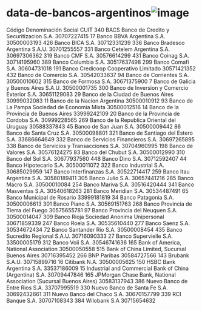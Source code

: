 # data-de-bancos-argentinos![image](https://user-images.githubusercontent.com/74429277/120089417-75fa4a80-c0d0-11eb-8123-b293d77e38e3.png)
Código	Denominación Social	CUIT
340	BACS Banco de Credito y Securitizacion S.A.	30707227415
17	Banco BBVA Argentina S.A.	30500003193
426	Banco BICA S.A.	30712331239
336	Banco Bradesco Argentina S.A.U.	30701255557
331	Banco Cetelem Argentina S.A.	30697306362
319	Banco CMF S.A.	30576614299
431	Banco Coinag S.A.	30714195960
389	Banco Columbia S.A.	30517637498
299	Banco Comafi S.A.	30604731018
191	Banco Credicoop Cooperativo Limitado	30571421352
432	Banco de Comercio S.A.	30542033637
94	Banco de Corrientes S.A.	30500010602
315	Banco de Formosa S.A.	30671375900
7	Banco de Galicia y Buenos Aires S.A.U.	30500001735
300	Banco de Inversion y Comercio Exterior S.A.	30651129083
29	Banco de la Ciudad de Buenos Aires	30999032083
11	Banco de la Nacion Argentina	30500010912
93	Banco de La Pampa Sociedad de Economia Mixta	30500012516
14	Banco de la Provincia de Buenos Aires	33999242109
20	Banco de la Provincia de Cordoba S.A.	30999228565
269	Banco de la Republica Oriental del Uruguay	30588337843
45	Banco de San Juan S.A.	30500009442
86	Banco de Santa Cruz S.A.	30500098801
321	Banco de Santiago del Estero S.A.	33686664649
332	Banco de Servicios Financieros S.A.	30697265895
338	Banco de Servicios y Transacciones S.A.	30704960995
198	Banco de Valores S.A.	30576124275
83	Banco del Chubut S.A.	30500012990
310	Banco del Sol S.A.	30677937560
448	Banco Dino S.A.	30712592407
44	Banco Hipotecario S.A.	30500011072
322	Banco Industrial S.A.	30685029959
147	Banco Interfinanzas S.A.	30522714417
259	Banco Itau Argentina S.A.	30580189411
305	Banco Julio S.A.	30657441216
285	Banco Macro S.A.	30500010084
254	Banco Mariva S.A.	30516420444
341	Banco Masventas S.A.	30540618263
281	Banco Meridian S.A.	30534487491
65	Banco Municipal de Rosario	33999181819
34	Banco Patagonia S.A.	30500006613
301	Banco Piano S.A.	30569151763
268	Banco Provincia de Tierra del Fuego	30575655781
97	Banco Provincia del Neuquen S.A.	30500014047
309	Banco Rioja Sociedad Anonima Unipersonal	30671859339
247	Banco Roela S.A.	30535610440
277	Banco Saenz S.A.	30534672434
72	Banco Santander Rio S.A.	30500008454
435	Banco Sucredito Regional S.A.U.	30716090333
27	Banco Supervielle S.A.	33500005179
312	Banco Voii S.A.	30546741636
165	Bank of America, National Association	30500050558
515	Bank of China Limited, Sucursal Buenos Aires	30716395452
266	BNP Paribas	30584727566
143	Brubank S.A.U.	30715899716
16	Citibank N.A.	30500005625
150	HSBC Bank Argentina S.A.	33537186009
15	Industrial and Commercial Bank of China (Argentina) S.A.	30709447846
165	JPMorgan Chase Bank, National Association (Sucursal Buenos Aires)	30583137943
386	Nuevo Banco de Entre Rios S.A.	33707995519
330	Nuevo Banco de Santa Fe S.A.	30692432661
311	Nuevo Banco del Chaco S.A.	30670157799
339	RCI Banque S.A.	30707108343
384	Wilobank S.A	30715654632
